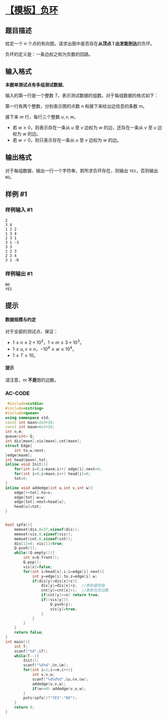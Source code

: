 # [【模板】负环](https://www.luogu.com.cn/problem/P3385)

## 题目描述

给定一个 $n$ 个点的有向图，请求出图中是否存在**从顶点 $1$ 出发能到达**的负环。

负环的定义是：一条边权之和为负数的回路。

## 输入格式

**本题单测试点有多组测试数据**。

输入的第一行是一个整数 $T$，表示测试数据的组数。对于每组数据的格式如下：

第一行有两个整数，分别表示图的点数 $n$ 和接下来给出边信息的条数 $m$。

接下来 $m$ 行，每行三个整数 $u, v, w$。

- 若 $w \geq 0$，则表示存在一条从 $u$ 至 $v$ 边权为 $w$ 的边，还存在一条从 $v$ 至 $u$ 边权为 $w$ 的边。
- 若 $w < 0$，则只表示存在一条从 $u$ 至 $v$ 边权为 $w$ 的边。

## 输出格式

对于每组数据，输出一行一个字符串，若所求负环存在，则输出 `YES`，否则输出 `NO`。

## 样例 #1

### 样例输入 #1

```
2
3 4
1 2 2
1 3 4
2 3 1
3 1 -3
3 3
1 2 3
2 3 4
3 1 -8
```

### 样例输出 #1

```
NO
YES
```

## 提示

#### 数据规模与约定

对于全部的测试点，保证：

- $1 \leq n \leq 2 \times 10^3$，$1 \leq m \leq 3 \times 10^3$。
- $1 \leq u, v \leq n$，$-10^4 \leq w \leq 10^4$。
- $1 \leq T \leq 10$。

#### 提示

请注意，$m$ **不是**图的边数。

### AC-CODE

```cpp
 #include<cstdio>
#include<cstring>
#include<queue>
using namespace std;
const int maxn=2e3+10;
const int maxm=6e3+10;
int n,m;
queue<int> Q;
int dis[maxn],vis[maxn],cnt[maxn];
struct Edge{
	int to,w,next;
}edge[maxm];        
int head[maxn],tot;
inline void Init(){     
	for(int i=0;i<maxm;i++) edge[i].next=0;
	for(int i=0;i<maxn;i++) head[i]=0;
	tot=0;
}
inline void addedge(int u,int v,int w){
	edge[++tot].to=v;
	edge[tot].w=w;
	edge[tot].next=head[u];
	head[u]=tot;
}


bool spfa(){
	memset(dis,0x3f,sizeof(dis));
	memset(vis,0,sizeof(vis));
	memset(cnt,0,sizeof(cnt));
	dis[1]=0; vis[1]=true;
	Q.push(1);
	while(!Q.empty()){
		int x=Q.front();
		Q.pop();
		vis[x]=false;
		for(int i=head[x];i;i=edge[i].next){
			int y=edge[i].to,z=edge[i].w;
			if(dis[y]>dis[x]+z){
				dis[y]=dis[x]+z;  //更新最短路
				cnt[y]=cnt[x]+1;  //更新包含边数
				if(cnt[y]>=n) return true;   
				if(!vis[y]){
					Q.push(y);
					vis[y]=true;
				}
			}
		}
	}
	return false;
}
int main(){
	int T;
	scanf("%d",&T);
	while(T--){
		Init();
		scanf("%d%d",&n,&m);
		for(int i=1;i<=m;i++){
			int u,v,w;
			scanf("%d%d%d",&u,&v,&w);
			addedge(u,v,w);
			if(w>=0) addedge(v,u,w);
		}
		puts(spfa()?"YES":"NO");
	}
	return 0;
}
```

